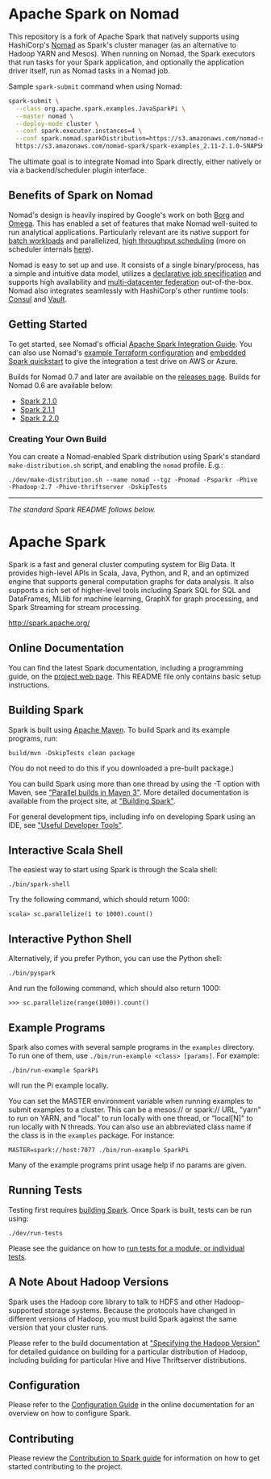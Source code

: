 # Apache Spark on Nomad

This repository is a fork of Apache Spark that natively supports using HashiCorp's
[Nomad](https://www.nomadproject.io/intro/) as Spark's cluster manager  (as an
alternative to Hadoop YARN and Mesos). When running on Nomad, the Spark executors
 that run tasks for your Spark application, and optionally the application
 driver itself, run as Nomad tasks in a Nomad job.

Sample `spark-submit` command when using Nomad:

```bash
spark-submit \
  --class org.apache.spark.examples.JavaSparkPi \
  --master nomad \
  --deploy-mode cluster \
  --conf spark.executor.instances=4 \
  --conf spark.nomad.sparkDistribution=https://s3.amazonaws.com/nomad-spark/spark-2.1.0-bin-nomad.tgz \
  https://s3.amazonaws.com/nomad-spark/spark-examples_2.11-2.1.0-SNAPSHOT.jar 100
 ```

The ultimate goal is to integrate Nomad into Spark directly, either natively or
via a backend/scheduler plugin interface.

## Benefits of Spark on Nomad

Nomad's design is heavily inspired by Google's work on both
[Borg](https://research.google.com/pubs/pub43438.html) and
[Omega](https://research.google.com/pubs/pub41684.html). This has enabled a set
of features that make Nomad well-suited to run analytical applications.
Particularly relevant are its native support for
[batch workloads](https://www.nomadproject.io/docs/runtime/schedulers.html#batch)
 and parallelized, [high throughput scheduling](https://www.hashicorp.com/c1m/)
 (more on scheduler internals [here](https://www.nomadproject.io/docs/internals/scheduling.html)).

Nomad is easy to set up and use. It consists of a single binary/process, has a
simple and intuitive data model, utilizes a
[declarative job specification](https://www.nomadproject.io/docs/job-specification/index.html)
 and supports high availability and
[multi-datacenter federation](https://www.nomadproject.io/guides/cluster/federation.html)
 out-of-the-box. Nomad also integrates seamlessly with HashiCorp's other runtime
 tools: [Consul](https://www.nomadproject.io/docs/service-discovery/index.html)
and [Vault](https://www.nomadproject.io/docs/vault-integration/index.html).

## Getting Started

To get started, see Nomad's official
[Apache Spark Integration Guide](https://www.nomadproject.io/guides/spark/spark.html).
 You can also use Nomad's [example Terraform configuration](https://github.com/hashicorp/nomad/tree/master/terraform)
and [embedded Spark quickstart](https://github.com/hashicorp/nomad/tree/master/terraform/examples/spark)
to give the integration a test drive on AWS or Azure.

Builds for Nomad 0.7 and later are available on the [releases page](https://github.com/hashicorp/nomad-spark/releases). Builds for Nomad 0.6 are available below:

- [Spark 2.1.0](https://s3.amazonaws.com/nomad-spark/spark-2.1.0-bin-nomad.tgz)
- [Spark 2.1.1](https://s3.amazonaws.com/nomad-spark/spark-2.1.1-bin-nomad.tgz)
- [Spark 2.2.0](https://s3.amazonaws.com/nomad-spark/spark-2.2.0-bin-nomad.tgz)

### Creating Your Own Build

You can create a Nomad-enabled Spark distribution using Spark's standard `make-distribution.sh` script,
and enabling the `nomad` profile. E.g.:

~~~
./dev/make-distribution.sh --name nomad --tgz -Pnomad -Psparkr -Phive -Phadoop-2.7 -Phive-thriftserver -DskipTests
~~~

---

*The standard Spark README follows below.*

# Apache Spark

Spark is a fast and general cluster computing system for Big Data. It provides
high-level APIs in Scala, Java, Python, and R, and an optimized engine that
supports general computation graphs for data analysis. It also supports a
rich set of higher-level tools including Spark SQL for SQL and DataFrames,
MLlib for machine learning, GraphX for graph processing,
and Spark Streaming for stream processing.

<http://spark.apache.org/>


## Online Documentation

You can find the latest Spark documentation, including a programming
guide, on the [project web page](http://spark.apache.org/documentation.html).
This README file only contains basic setup instructions.

## Building Spark

Spark is built using [Apache Maven](http://maven.apache.org/).
To build Spark and its example programs, run:

    build/mvn -DskipTests clean package

(You do not need to do this if you downloaded a pre-built package.)

You can build Spark using more than one thread by using the -T option with Maven, see ["Parallel builds in Maven 3"](https://cwiki.apache.org/confluence/display/MAVEN/Parallel+builds+in+Maven+3).
More detailed documentation is available from the project site, at
["Building Spark"](http://spark.apache.org/docs/latest/building-spark.html).

For general development tips, including info on developing Spark using an IDE, see ["Useful Developer Tools"](http://spark.apache.org/developer-tools.html).

## Interactive Scala Shell

The easiest way to start using Spark is through the Scala shell:

    ./bin/spark-shell

Try the following command, which should return 1000:

    scala> sc.parallelize(1 to 1000).count()

## Interactive Python Shell

Alternatively, if you prefer Python, you can use the Python shell:

    ./bin/pyspark

And run the following command, which should also return 1000:

    >>> sc.parallelize(range(1000)).count()

## Example Programs

Spark also comes with several sample programs in the `examples` directory.
To run one of them, use `./bin/run-example <class> [params]`. For example:

    ./bin/run-example SparkPi

will run the Pi example locally.

You can set the MASTER environment variable when running examples to submit
examples to a cluster. This can be a mesos:// or spark:// URL,
"yarn" to run on YARN, and "local" to run
locally with one thread, or "local[N]" to run locally with N threads. You
can also use an abbreviated class name if the class is in the `examples`
package. For instance:

    MASTER=spark://host:7077 ./bin/run-example SparkPi

Many of the example programs print usage help if no params are given.

## Running Tests

Testing first requires [building Spark](#building-spark). Once Spark is built, tests
can be run using:

    ./dev/run-tests

Please see the guidance on how to
[run tests for a module, or individual tests](http://spark.apache.org/developer-tools.html#individual-tests).

## A Note About Hadoop Versions

Spark uses the Hadoop core library to talk to HDFS and other Hadoop-supported
storage systems. Because the protocols have changed in different versions of
Hadoop, you must build Spark against the same version that your cluster runs.

Please refer to the build documentation at
["Specifying the Hadoop Version"](http://spark.apache.org/docs/latest/building-spark.html#specifying-the-hadoop-version)
for detailed guidance on building for a particular distribution of Hadoop, including
building for particular Hive and Hive Thriftserver distributions.

## Configuration

Please refer to the [Configuration Guide](http://spark.apache.org/docs/latest/configuration.html)
in the online documentation for an overview on how to configure Spark.

## Contributing

Please review the [Contribution to Spark guide](http://spark.apache.org/contributing.html)
for information on how to get started contributing to the project.
